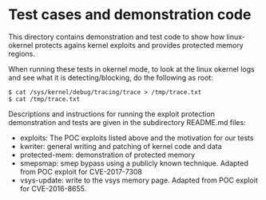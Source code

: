 # Test cases and demonstration code

This directory contains demonstration and test code to show how
linux-okernel protects agains kernel exploits and provides protected
memory regions.

When running these tests in okernel mode, to look at the linux okernel
logs and see what it is detecting/blocking, do the following as root:
```
$ cat /sys/kernel/debug/tracing/trace > /tmp/trace.txt
$ cat /tmp/trace.txt
```

Descriptions and instructions for running the exploit protection
demonstration and tests are given in the subdirectory README.md files:
* exploits: The POC exploits listed above and the motivation for our tests
* kwriter: general writing and patching of kernel code and data
* protected-mem: demonstration of protected memory
* smepsmap: smep bypass using a publicly known technique. Adapted from
POC exploit for CVE-2017-7308
* vsys-update: write to the vsys memory page. Adapted from POC exploit
for CVE-2016-8655.
